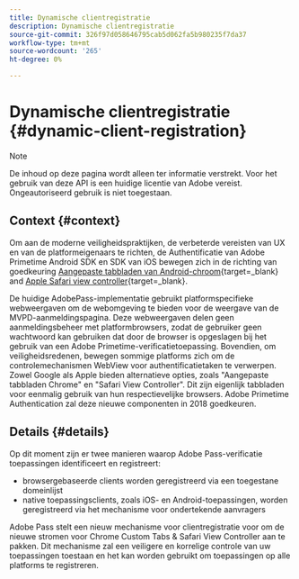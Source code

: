 ```yaml
---
title: Dynamische clientregistratie
description: Dynamische clientregistratie
source-git-commit: 326f97d058646795cab5d062fa5b980235f7da37
workflow-type: tm+mt
source-wordcount: '265'
ht-degree: 0%

---
```



# Dynamische clientregistratie {#dynamic-client-registration}

>[!NOTE]
>
>De inhoud op deze pagina wordt alleen ter informatie verstrekt. Voor het gebruik van deze API is een huidige licentie van Adobe vereist. Ongeautoriseerd gebruik is niet toegestaan.

## Context {#context}

Om aan de moderne veiligheidspraktijken, de verbeterde vereisten van UX en van de platformeigenaars te richten, de Authentificatie van Adobe Primetime Android SDK en SDK van iOS bewegen zich in de richting van goedkeuring [Aangepaste tabbladen van Android-chroom](https://developer.chrome.com/multidevice/android/customtabs){target=_blank} and [Apple Safari view controller](https://developer.apple.com/documentation/safariservices/sfsafariviewcontroller){target=_blank}.

De huidige AdobePass-implementatie gebruikt platformspecifieke webweergaven om de webomgeving te bieden voor de weergave van de MVPD-aanmeldingspagina. Deze webweergaven delen geen aanmeldingsbeheer met platformbrowsers, zodat de gebruiker geen wachtwoord kan gebruiken dat door de browser is opgeslagen bij het gebruik van een Adobe Primetime-verificatietoepassing. Bovendien, om veiligheidsredenen, bewegen sommige platforms zich om de controlemechanismen WebView voor authentificatietaken te verwerpen. Zowel Google als Apple bieden alternatieve opties, zoals &quot;Aangepaste tabbladen Chrome&quot; en &quot;Safari View Controller&quot;. Dit zijn eigenlijk tabbladen voor eenmalig gebruik van hun respectievelijke browsers. Adobe Primetime Authentication zal deze nieuwe componenten in 2018 goedkeuren.

## Details {#details}

Op dit moment zijn er twee manieren waarop Adobe Pass-verificatie toepassingen identificeert en registreert:

* browsergebaseerde clients worden geregistreerd via een toegestane domeinlijst
* native toepassingsclients, zoals iOS- en Android-toepassingen, worden geregistreerd via het mechanisme voor ondertekende aanvragers

Adobe Pass stelt een nieuw mechanisme voor clientregistratie voor om de nieuwe stromen voor Chrome Custom Tabs &amp; Safari View Controller aan te pakken. Dit mechanisme zal een veiligere en korrelige controle van uw toepassingen toestaan en het kan worden gebruikt om toepassingen op alle platforms te registreren.

<!--
## Related Information

- [Dynamic Client Registration API](/help/authentication/dynamic-client-registration-api.md)
- [Dynamic Client Registration Management](/help/authentication/dynamic-client-registration-management.md)
-->